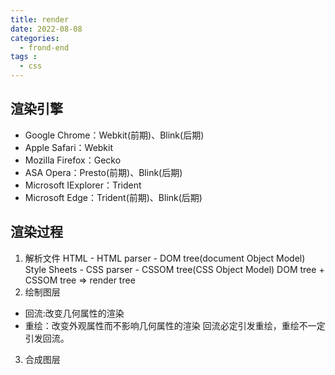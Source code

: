 ```yaml
---
title: render
date: 2022-08-08
categories:
  - frond-end
tags :
  - css
---
```

## 渲染引擎
- Google Chrome：Webkit(前期)、Blink(后期)
- Apple Safari：Webkit
- Mozilla Firefox：Gecko
- ASA Opera：Presto(前期)、Blink(后期)
- Microsoft IExplorer：Trident
- Microsoft Edge：Trident(前期)、Blink(后期)
## 渲染过程
1. 解析文件
HTML - HTML parser - DOM tree(document Object Model)
Style Sheets - CSS parser - CSSOM tree(CSS Object Model)
DOM tree + CSSOM tree => render tree
2. 绘制图层
- 回流:改变几何属性的渲染
- 重绘：改变外观属性而不影响几何属性的渲染
回流必定引发重绘，重绘不一定引发回流。
3. 合成图层
